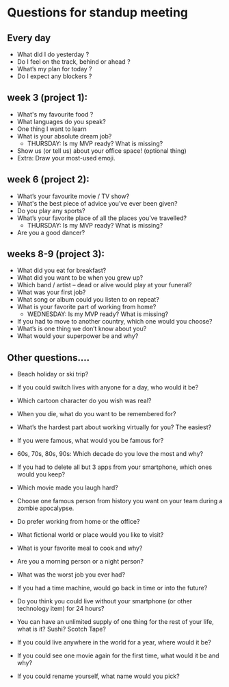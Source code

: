 

# Questions for standup meeting

## Every day
- What did I do yesterday ?
- Do I feel on the track, behind or ahead ?
- What’s my plan for today ?
- Do I expect any blockers ?


## week 3 (project 1):

- What's my favourite food ?
- What languages do you speak?
- One thing I want to learn
- What is your absolute dream job?
  - THURSDAY: Is my MVP ready? What is missing?
- Show us (or tell us) about your office space! (optional thing)
- Extra: Draw your most-used emoji.


## week 6 (project 2):
- What’s your favourite movie / TV show?
- What's the best piece of advice you've ever been given?
- Do you play any sports?
- What’s your favorite place of all the places you’ve travelled?
  - THURSDAY: Is my MVP ready? What is missing?
- Are you a good dancer?


## weeks 8-9 (project 3):
- What did you eat for breakfast?
- What did you want to be when you grew up?
- Which band / artist – dead or alive would play at your funeral?
- What was your first job?
- What song or album could you listen to on repeat?
- What is your favorite part of working from home?
  - WEDNESDAY: Is my MVP ready? What is missing?
- If you had to move to another country, which one would you choose?
- What’s is one thing we don’t know about you?
- What would your superpower be and why?


## Other questions....

- Beach holiday or ski trip?
- If you could switch lives with anyone for a day, who would it be?
- Which cartoon character do you wish was real?
- When you die, what do you want to be remembered for?
- What’s the hardest part about working virtually for you? The easiest?
- If you were famous, what would you be famous for?
- 60s, 70s, 80s, 90s: Which decade do you love the most and why?
- If you had to delete all but 3 apps from your smartphone, which ones would you keep?

- Which movie made you laugh hard?
- Choose one famous person from history you want on your team during a zombie apocalypse.
- Do prefer working from home or the office?
- What fictional world or place would you like to visit?
- What is your favorite meal to cook and why?
- Are you a morning person or a night person?


- What was the worst job you ever had?
- If you had a time machine, would go back in time or into the future?
- Do you think you could live without your smartphone (or other technology item) for 24 hours?
- You can have an unlimited supply of one thing for the rest of your life, what is it? Sushi? Scotch Tape?
- If you could live anywhere in the world for a year, where would it be?
- If you could see one movie again for the first time, what would it be and why?
- If you could rename yourself, what name would you pick?

